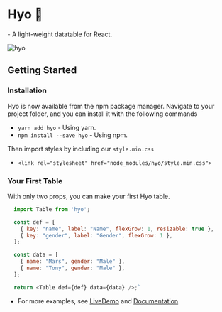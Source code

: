# Hyo :mount_fuji:
\- A light-weight datatable for React.

![hyo](https://s9.postimg.org/u0qnah3bz/Hyo.gif?noredir=1 "Hyo")

## Getting Started

### Installation
Hyo is now available from the npm package manager. Navigate to your project folder, and you can install it with the following commands

* `yarn add hyo` - Using yarn.
* `npm install --save hyo` - Using npm.

Then import styles by including our `style.min.css`

* ``<link rel="stylesheet" href="node_modules/hyo/style.min.css">``

### Your First Table
With only two props, you can make your first Hyo table.
``` javascript
  import Table from 'hyo';

  const def = [
    { key: "name", label: "Name", flexGrow: 1, resizable: true },
    { key: "gender", label: "Gender", flexGrow: 1 },
  ];

  const data = [
    { name: "Mars", gender: "Male" },
    { name: "Tony", gender: "Male" },
  ];

  return <Table def={def} data={data} />;`
```
* For more examples, see [LiveDemo](http://hyo-mars.herokuapp.com/) and [Documentation](https://marswang92.github.io/hyo/).

